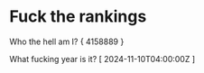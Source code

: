 # Fuck the rankings

Who the hell am I?
{ 4158889 }

What fucking year is it?
[ 2024-11-10T04:00:00Z ]
